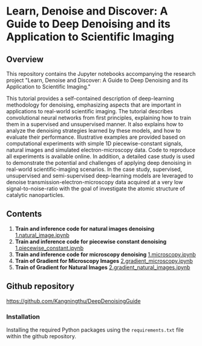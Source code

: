 # Learn, Denoise and Discover: A Guide to Deep Denoising and its Application to Scientific Imaging

## Overview
This repository contains the Jupyter notebooks accompanying the research project "Learn, Denoise and Discover: A Guide to Deep Denoising and its Application to Scientific Imaging." 


This tutorial provides a self-contained description of deep-learning methodology for denoising, emphasizing aspects that are important in applications to real-world scientific imaging. The tutorial describes convolutional neural networks from first principles, explaining how to train them in a supervised and unsupervised manner. It also explains how to analyze the denoising strategies learned by these models, and how to evaluate their performance. Illustrative examples are provided based on computational experiments with simple 1D piecewise-constant signals, natural images and simulated electron-microscopy data. Code to reproduce all experiments is available online. In addition, a detailed case study is used to demonstrate the potential and challenges of applying deep denoising in real-world scientific-imaging scenarios. In the case study, supervised, unsupervised and semi-supervised deep-learning models are leveraged to denoise transmission-electron-microscopy data acquired at a very low signal-to-noise-ratio with the goal of investigate the atomic structure of catalytic nanoparticles.  
## Contents
1. **Train and inference code for natural images denoising** [1.natural_image.ipynb](1.natural_image.ipynb)
2. **Train and inference code for piecewise constant denoising** [1.piecewise_constant.ipynb](1.piecewise_constant.ipynb)
3. **Train and inference code for microscopy denoising** [1.microscopy.ipynb](1.microscopy.ipynb)
4. **Train of Gradient for Microscopy Images** [2.gradient_microscopy.ipynb](2.gradient_microscopy.ipynb)
5. **Train of Gradient for Natural Images** [2.gradient_natural_images.ipynb](2.gradient_natural_images.ipynb)




## Github repository
https://github.com/Kangningthu/DeepDenoisingGuide
### Installation
Installing the required Python packages using the `requirements.txt` file within the github repository. 


